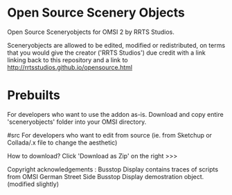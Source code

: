 # Open Source Scenery Objects
Open Source Sceneryobjects for OMSI 2 by RRTS Studios.

Sceneryobjects are allowed to be edited, modified or redistributed, on terms that you would give the creator ('RRTS Studios') due credit with a link linking back to this repository and a link to http://rrtsstudios.github.io/opensource.html

# Prebuilts
For developers who want to use the addon as-is. Download and copy entire 'sceneryobjects' folder into your OMSI directory.

#src
For developers who want to edit from source (ie. from Sketchup or Collada/.x file to change the aesthetic)

How to download?
Click 'Download as Zip' on the right >>>

Copyright acknowledgements :
Busstop Display contains traces of scripts from OMSI German Street Side Busstop Display demostration object. (modified slightly)

